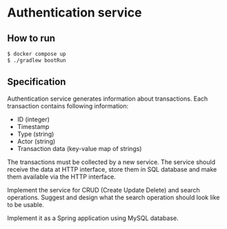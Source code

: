 # Authentication service
## How to run
```bash
$ docker compose up
$ ./gradlew bootRun
```

## Specification
Authentication service generates information about transactions.
Each transaction contains following information:
 - ID (integer)
 - Timestamp
 - Type (string)
 - Actor (string)
 - Transaction data (key-value map of strings)

The transactions must be collected by a new service.
The service should receive the data at HTTP interface, store them in SQL database and make them available via the HTTP interface.

Implement the service for CRUD (Create Update Delete) and search operations.
Suggest and design what the search operation should look like to be usable.

Implement it as a Spring application using MySQL database.
